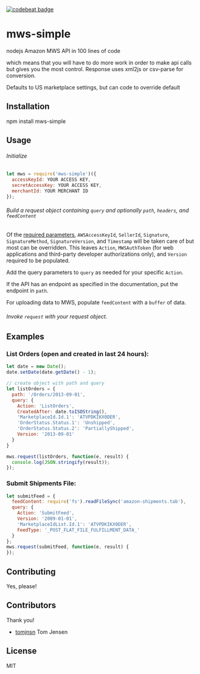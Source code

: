 [![codebeat badge](https://codebeat.co/badges/8645439c-2be6-4c45-acca-aaf6ac449531)](https://codebeat.co/projects/github-com-ericblade-mws-simple-master)
# mws-simple

nodejs Amazon MWS API in 100 lines of code

which means that you will have to do more work in order to make api calls but gives you the most control.  Response uses xml2js or csv-parse for conversion.

Defaults to US marketplace settings, but can code to override default
## Installation

npm install mws-simple

## Usage

###### Initialize

``` javascript
let mws = require('mws-simple')({
  accessKeyId: YOUR ACCESS KEY,
  secretAccessKey: YOUR ACCESS KEY,
  merchantId: YOUR MERCHANT ID
});
```

###### Build a request object containing `query` and optionally `path`, `headers`, and `feedContent`

Of the [required parameters](http://docs.developer.amazonservices.com/en_US/dev_guide/DG_RequiredRequestParameters.html), `AWSAccessKeyId`, `SellerId`, `Signature`, `SignatureMethod`,  `SignatureVersion`, and `Timestamp` will be taken care of but most can be overridden.  This leaves `Action`, `MWSAuthToken` (for web applications and third-party developer authorizations only), and `Version` required to be populated.

Add the query parameters to `query` as needed for your specific `Action`.

If the API has an endpoint as specified in the documentation, put the endpoint in `path`.

For uploading data to MWS, populate `feedContent` with a `buffer` of data.

###### Invoke `request` with your request object.

## Examples

### List Orders (open and created in last 24 hours):
``` javascript
let date = new Date();
date.setDate(date.getDate() - 1);

// create object with path and query
let listOrders = {
  path: '/Orders/2013-09-01',
  query: {
    Action: 'ListOrders',
    CreatedAfter: date.toISOString(),
    'MarketplaceId.Id.1': 'ATVPDKIKX0DER',
    'OrderStatus.Status.1': 'Unshipped',
    'OrderStatus.Status.2': 'PartiallyShipped',
    Version: '2013-09-01'
  }
}

mws.request(listOrders, function(e, result) {
  console.log(JSON.stringify(result));
});
```

### Submit Shipments File:
``` javascript
let submitFeed = {
  feedContent: require('fs').readFileSync('amazon-shipments.tab'),
  query: {
    Action: 'SubmitFeed',
    Version: '2009-01-01',
    'MarketplaceIdList.Id.1': 'ATVPDKIKX0DER',
    FeedType: '_POST_FLAT_FILE_FULFILLMENT_DATA_'
  }
};
mws.request(submitFeed, function(e, result) {
});

```
## Contributing

Yes, please!

## Contributors

Thank you!

* [tomjnsn](https://github.com/tomjnsn) Tom Jensen

## License

MIT
